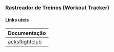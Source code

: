 ### Rastreador de Treinos (Workout Tracker)

#### Links uteís

| **Documentação**                               |
| ---------------------------------------------- |
| [acksflightclub](https://jacksflightclub.com/) |
